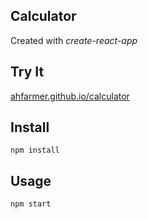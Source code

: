 Calculator
---

Created with *create-react-app*


Try It
---

[ahfarmer.github.io/calculator](https://ahfarmer.github.io/calculator/)



Install
---

`npm install`



Usage
---

`npm start`
